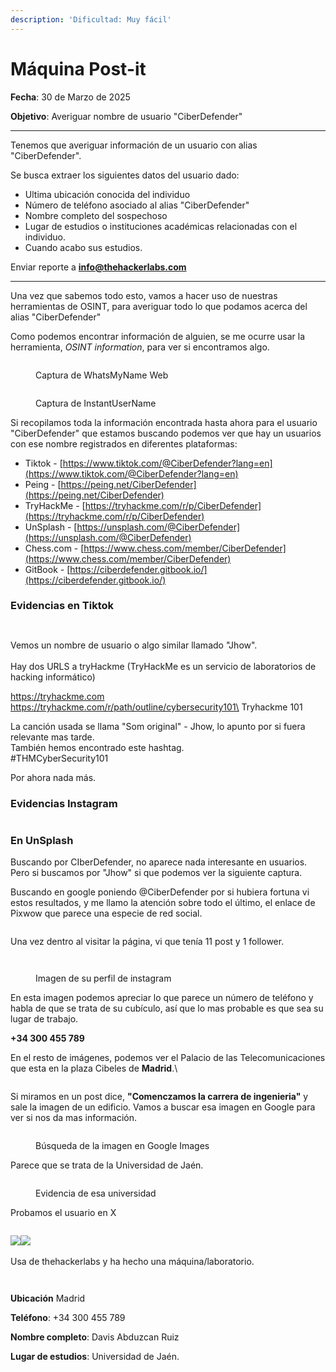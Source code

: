 ```yaml
---
description: 'Dificultad: Muy fácil'
---
```


# Máquina Post-it

**Fecha**: 30 de Marzo de 2025

**Objetivo**: Averiguar nombre de usuario "CiberDefender"

***

Tenemos que averiguar información de un usuario con alias "CiberDefender".

Se busca extraer los siguientes datos del usuario dado:

* Ultima ubicación conocida del individuo
* Número de teléfono asociado al alias "CiberDefender"
* Nombre completo del sospechoso
* Lugar de estudios o instituciones académicas relacionadas con el individuo.
* Cuando acabo sus estudios.

Enviar reporte a **info@thehackerlabs.com**

***

Una vez que sabemos todo esto, vamos a hacer uso de nuestras herramientas de OSINT, para averiguar todo lo que podamos acerca del alias "CiberDefender"

Como podemos encontrar información de alguien, se me ocurre usar la herramienta, _OSINT information_, para ver si encontramos algo.

<figure><img src="../.gitbook/assets/image (9).png" alt=""><figcaption><p>Captura de WhatsMyName Web</p></figcaption></figure>

<figure><img src="../.gitbook/assets/image (10).png" alt=""><figcaption><p>Captura de InstantUserName</p></figcaption></figure>



Si recopilamos toda la información encontrada hasta ahora para el usuario "CiberDefender" que estamos buscando podemos ver que hay un usuarios con ese nombre registrados en diferentes plataformas:

* Tiktok - [https://www.tiktok.com/@CiberDefender?lang=en](https://www.tiktok.com/@CiberDefender?lang=en)
* Peing - [https://peing.net/CiberDefender](https://peing.net/CiberDefender)
* TryHackMe - [https://tryhackme.com/r/p/CiberDefender](https://tryhackme.com/r/p/CiberDefender)
* UnSplash - [https://unsplash.com/@CiberDefender](https://unsplash.com/@CiberDefender)
* Chess.com - [https://www.chess.com/member/CiberDefender](https://www.chess.com/member/CiberDefender)
* GitBook - [https://ciberdefender.gitbook.io/](https://ciberdefender.gitbook.io/)



### **Evidencias en Tiktok**

<figure><img src="../.gitbook/assets/image (11).png" alt=""><figcaption></figcaption></figure>

<figure><img src="../.gitbook/assets/image (12).png" alt=""><figcaption></figcaption></figure>

Vemos un nombre de usuario o algo similar llamado "Jhow".\
\
Hay dos URLS a tryHackme (TryHackMe es un servicio de laboratorios de hacking informático)

https://tryhackme.com \
https://tryhackme.com/r/path/outline/cybersecurity101\
Tryhackme 101

La canción usada se llama "Som original" - Jhow, lo apunto por si fuera relevante mas tarde.\
También hemos encontrado este hashtag.\
\#THMCyberSecurity101

Por ahora nada más.



### **Evidencias Instagram**

<figure><img src="../.gitbook/assets/image (20).png" alt=""><figcaption></figcaption></figure>

### **En UnSplash**

Buscando por CIberDefender, no aparece nada interesante en usuarios. Pero si buscamos por "Jhow" si que podemos ver la siguiente captura.

Buscando en google poniendo @CiberDefender por si hubiera fortuna vi estos resultados, y me llamo la atención sobre todo el último, el enlace de Pixwow que parece una especie de red social.

<figure><img src="../.gitbook/assets/image (19).png" alt=""><figcaption></figcaption></figure>

Una vez dentro al visitar la página, vi que tenía 11 post y 1 follower.

<figure><img src="../.gitbook/assets/image (18).png" alt=""><figcaption></figcaption></figure>

<figure><img src="../.gitbook/assets/image (21).png" alt=""><figcaption><p>Imagen de su perfil de instagram</p></figcaption></figure>

En esta imagen podemos apreciar lo que parece un número de teléfono y habla de que se trata de su cubículo, así que lo mas probable es que sea su lugar de trabajo.

**+34 300 455 789**

En el resto de imágenes, podemos ver el Palacio de las Telecomunicaciones que esta en la plaza Cibeles de **Madrid**.\


<figure><img src="../.gitbook/assets/image (2) (1) (1) (1).png" alt=""><figcaption></figcaption></figure>

Si miramos en un post dice, **"Comenczamos la carrera de ingenieria"** y sale la imagen de un edificio. Vamos a buscar esa imagen en Google para ver si nos da mas información.

<figure><img src="../.gitbook/assets/image (6).png" alt=""><figcaption><p>Búsqueda de la imagen en Google Images</p></figcaption></figure>

Parece que se trata de la Universidad de Jaén.

<figure><img src="../.gitbook/assets/image (1) (1) (1) (1) (1).png" alt=""><figcaption><p>Evidencia de esa universidad</p></figcaption></figure>



Probamos el usuario en X

<figure><img src="../.gitbook/assets/image (3) (1) (1).png" alt=""><figcaption></figcaption></figure>

![](<../.gitbook/assets/image (4) (1) (1).png>)![](<../.gitbook/assets/image (5) (1) (1).png>)\
\
Usa de thehackerlabs y ha hecho una máquina/laboratorio.

<figure><img src="../.gitbook/assets/image (6) (1).png" alt=""><figcaption></figcaption></figure>

<figure><img src="../.gitbook/assets/image (7).png" alt=""><figcaption></figcaption></figure>

**Ubicación** Madrid

**Teléfono**: +34 300 455 789

**Nombre completo**: Davis Abduzcan Ruiz

**Lugar de estudios**: Universidad de Jaén.

